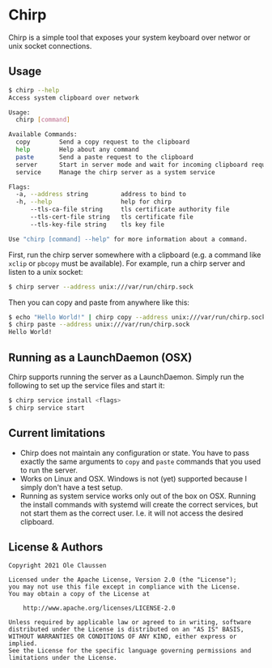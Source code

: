 # Chirp

Chirp is a simple tool that exposes your system keyboard over networ or unix socket connections.

## Usage

```bash
$ chirp --help
Access system clipboard over network

Usage:
  chirp [command]

Available Commands:
  copy        Send a copy request to the clipboard
  help        Help about any command
  paste       Send a paste request to the clipboard
  server      Start in server mode and wait for incoming clipboard requests
  service     Manage the chirp server as a system service

Flags:
  -a, --address string         address to bind to
  -h, --help                   help for chirp
      --tls-ca-file string     tls certificate authority file
      --tls-cert-file string   tls certificate file
      --tls-key-file string    tls key file

Use "chirp [command] --help" for more information about a command.
```

First, run the chirp server somewhere with a clipboard (e.g. a command like `xclip` or `pbcopy` must be available). For example, run a chirp server and listen to a unix socket:

```bash
$ chirp server --address unix:///var/run/chirp.sock
```

Then you can copy and paste from anywhere like this:

```bash
$ echo "Hello World!" | chirp copy --address unix:///var/run/chirp.sock
$ chirp paste --address unix:///var/run/chirp.sock
Hello World!
```

## Running as a LaunchDaemon (OSX)

Chirp supports running the server as a LaunchDaemon. Simply run the following to
set up the service files and start it:

```bash
$ chirp service install <flags>
$ chirp service start
```

## Current limitations

 * Chirp does not maintain any configuration or state. You have to pass exactly the same arguments to `copy` and `paste` commands that you used to run the server.
 * Works on Linux and OSX. Windows is not (yet) supported because I simply don't have a test setup.
 * Running as system service works only out of the box on OSX. Running the install commands with systemd will create the correct services, but not start them as the correct user. I.e. it will not access the desired clipboard.

## License & Authors

```text
Copyright 2021 Ole Claussen

Licensed under the Apache License, Version 2.0 (the "License");
you may not use this file except in compliance with the License.
You may obtain a copy of the License at

    http://www.apache.org/licenses/LICENSE-2.0

Unless required by applicable law or agreed to in writing, software
distributed under the License is distributed on an "AS IS" BASIS,
WITHOUT WARRANTIES OR CONDITIONS OF ANY KIND, either express or implied.
See the License for the specific language governing permissions and
limitations under the License.
```
